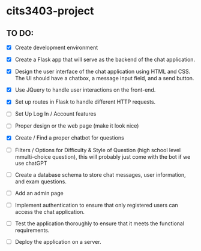 # cits3403-project
## TO DO:
- [x] Create development environment
- [x] Create a Flask app that will serve as the backend of the chat application.
- [x] Design the user interface of the chat application using HTML and CSS. The UI should have a chatbox, a message input field, and a send button.
- [x] Use JQuery to handle user interactions on the front-end.
- [x] Set up routes in Flask to handle different HTTP requests. 
- [ ] Set Up Log In / Account features
- [ ] Proper design or the web page (make it look nice)
- [x] Create / Find a proper chatbot for questions
- [ ] Filters / Options for Difficulty & Style of Question (high school level mmulti-choice question), this will probably just come with the bot if we use chatGPT
- [ ] Create a database schema to store chat messages, user information, and exam questions.
- [ ] Add an admin page
- [ ] Implement authentication to ensure that only registered users can access the chat application.
- [ ] Test the application thoroughly to ensure that it meets the functional requirements.
- [ ] Deploy the application on a server.


